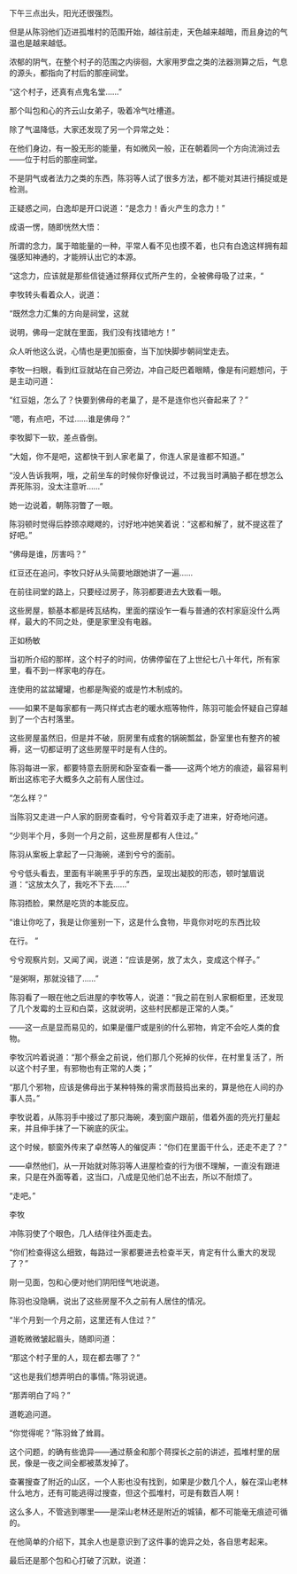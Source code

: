 下午三点出头，阳光还很强烈。

但是从陈羽他们迈进孤堆村的范围开始，越往前走，天色越来越暗，而且身边的气温也是越来越低。

浓郁的阴气，在整个村子的范围之内徘徊，大家用罗盘之类的法器测算之后，气息的源头，都指向了村后的那座祠堂。

“这个村子，还真有点鬼名堂……”

那个叫包和心的齐云山女弟子，吸着冷气吐槽道。

除了气温降低，大家还发现了另一个异常之处：

在他们身边，有一股无形的能量，有如微风一般，正在朝着同一个方向流淌过去——位于村后的那座祠堂。

不是阴气或者法力之类的东西，陈羽等人试了很多方法，都不能对其进行捕捉或是检测。

正疑惑之间，白逸却是开口说道：“是念力！香火产生的念力！”

成语一愣，随即恍然大悟：

所谓的念力，属于暗能量的一种，平常人看不见也摸不着，也只有白逸这样拥有超强感知神通的，才能辨认出它的本源。

“这念力，应该就是那些信徒通过祭拜仪式所产生的，全被佛母吸了过来，“

李牧转头看着众人，说道：

“既然念力汇集的方向是祠堂，这就

说明，佛母一定就在里面，我们没有找错地方！”

众人听他这么说，心情也是更加振奋，当下加快脚步朝祠堂走去。

李牧一扫眼，看到红豆就站在自己旁边，冲自己眨巴着眼睛，像是有问题想问，于是主动问道：

“红豆姐，怎么了？快要到佛母的老巢了，是不是连你也兴奋起来了？”

“嗯，有点吧，不过……谁是佛母？”

李牧脚下一软，差点昏倒。

“大姐，你不是吧，这都快干到人家老巢了，你连人家是谁都不知道。”

“没人告诉我啊，哦，之前坐车的时候你好像说过，不过我当时满脑子都在想怎么弄死陈羽，没太注意听……”

她一边说着，朝陈羽瞥了一眼。

陈羽顿时觉得后脖颈凉飕飕的，讨好地冲她笑着说：“这都和解了，就不提这茬了好吧。”

“佛母是谁，厉害吗？”

红豆还在追问，李牧只好从头简要地跟她讲了一遍……

在前往祠堂的路上，只要经过房子，陈羽都要进去大致看一眼。

这些房屋，额基本都是砖瓦结构，里面的摆设乍一看与普通的农村家庭没什么两样，最大的不同之处，便是家里没有电器。

正如杨敏

当初所介绍的那样，这个村子的时间，仿佛停留在了上世纪七八十年代，所有家里，看不到一样家电的存在。

连使用的盆盆罐罐，也都是陶瓷的或是竹木制成的。

——如果不是每家都有一两只样式古老的暖水瓶等物件，陈羽可能会怀疑自己穿越到了一个古村落里。

这些房屋虽然旧，但是并不破，厨房里有成套的锅碗瓢盆，卧室里也有整齐的被褥，这一切都证明了这些房屋平时是有人住的。

陈羽每进一家，都要特意去厨房和卧室查看一番——这两个地方的痕迹，最容易判断出这栋宅子大概多久之前有人居住过。

“怎么样？”

当陈羽又走进一户人家的厨房查看时，兮兮背着双手走了进来，好奇地问道。

“少则半个月，多则一个月之前，这些房屋都有人住过。”

陈羽从案板上拿起了一只海碗，递到兮兮的面前。

兮兮低头看去，里面有半碗黑乎乎的东西，呈现出凝胶的形态，顿时皱眉说道：“这放太久了，我吃不下去……”

陈羽捂脸，果然是吃货的本能反应。

“谁让你吃了，我是让你鉴别一下，这是什么食物，毕竟你对吃的东西比较

在行。 ”

兮兮观察片刻，又闻了闻，说道：“应该是粥，放了太久，变成这个样子。”

“是粥啊，那就没错了……”

陈羽看了一眼在他之后进屋的李牧等人，说道：“我之前在别人家橱柜里，还发现了几个发霉的土豆和白菜，这就说明，这些村民都是正常的人类。”

——这一点是显而易见的，如果是僵尸或是别的什么邪物，肯定不会吃人类的食物。

李牧沉吟着说道：“那个蔡金之前说，他们那几个死掉的伙伴，在村里复活了，所以这个村子里，有邪物也有正常的人类；”

“那几个邪物，应该是佛母出于某种特殊的需求而鼓捣出来的，算是他在人间的办事人员。”

李牧说着，从陈羽手中接过了那只海碗，凑到窗户跟前，借着外面的亮光打量起来，并且伸手抹了一下碗底的灰尘。

这个时候，额窗外传来了卓然等人的催促声：“你们在里面干什么，还走不走了？”

——卓然他们，从一开始就对陈羽等人进屋检查的行为很不理解，一直没有跟进来，只是在外面等着，这当口，八成是见他们总不出去，所以不耐烦了。

“走吧。”

李牧

冲陈羽使了个眼色，几人结伴往外面走去。

“你们检查得这么细致，每路过一家都要进去检查半天，肯定有什么重大的发现了？”

刚一见面，包和心便对他们阴阳怪气地说道。

陈羽也没隐瞒，说出了这些房屋不久之前有人居住的情况。

“半个月到一个月之前，这里还有人住过？”

道乾微微皱起眉头，随即问道：

“那这个村子里的人，现在都去哪了？”

“这也是我们想弄明白的事情。”陈羽说道。

“那弄明白了吗？”

道乾追问道。

“你觉得呢？”陈羽耸了耸肩。

这个问题，的确有些诡异——通过蔡金和那个蒋探长之前的讲述，孤堆村里的居民，像是一夜之间全都被蒸发掉了。

查署搜查了附近的山区，一个人影也没有找到，如果是少数几个人，躲在深山老林什么地方，还有可能逃得过搜查，但这个孤堆村，可是有数百人啊！

这么多人，不管逃到哪里——是深山老林还是附近的城镇，都不可能毫无痕迹可循的。

在他简单的介绍下，其余人也是意识到了这件事的诡异之处，各自思考起来。

最后还是那个包和心打破了沉默，说道：
